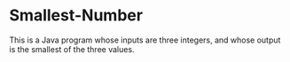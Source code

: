 # Smallest-Number
This is a Java program whose inputs are three integers, and whose output is the smallest of the three values.
